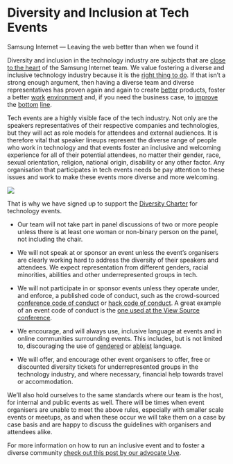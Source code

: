 # Diversity and Inclusion at Tech Events

Samsung Internet — Leaving the web better than when we found it

Diversity and inclusion in the technology industry are subjects that are [close to the heart](https://medium.com/samsung-internet-dev/supporting-diversity-at-tech-events-8b004965c0bd) of the Samsung Internet team. We value fostering a diverse and inclusive technology industry because it is the [right thing to do](https://beta.theglobeandmail.com/news/politics/trudeaus-because-its-2015-retort-draws-international-cheers/article27119856/?ref=http://www.theglobeandmail.com&). If that isn’t a strong enough argument, then having a diverse team and diverse representatives has proven again and again to create [better](http://www.tandfonline.com/doi/abs/10.5172/impp.2013.15.2.149) products, foster a better [work](https://saharconsulting.wordpress.com/2011/08/01/diversity-equals-positive-work-environment/) [environment](https://hbr.org/2016/09/diverse-teams-feel-less-comfortable-and-thats-why-they-perform-better) and, if you need the business case, to [improve](http://www.catalyst.org/media/companies-more-women-board-directors-experience-higher-financial-performance-according-latest) the [bottom](http://www.tandfonline.com/doi/abs/10.1111/ecge.12016) [line](https://www.forbes.com/sites/ruchikatulshyan/2015/01/30/racially-diverse-companies-outperform-industry-norms-by-30/#45dfed611132).

Tech events are a highly visible face of the tech industry. Not only are the speakers representatives of their respective companies and technologies, but they will act as role models for attendees and external audiences. It is therefore vital that speaker lineups represent the diverse range of people who work in technology and that events foster an inclusive and welcoming experience for all of their potential attendees, no matter their gender, race, sexual orientation, religion, national origin, disability or any other factor. Any organisation that participates in tech events needs be pay attention to these issues and work to make these events more diverse and more welcoming.

![](https://cdn-images-1.medium.com/max/NaN/0*kjTBvvthf7Fm8g-P.)

That is why we have signed up to support the [Diversity Charter](http://diversitycharter.org/) for technology events.

* Our team will not take part in panel discussions of two or more people unless there is at least one woman or non-binary person on the panel, not including the chair.

* We will not speak at or sponsor an event unless the event’s organisers are clearly working hard to address the diversity of their speakers and attendees. We expect representation from different genders, racial minorities, abilities and other underrepresented groups in tech.

* We will not participate in or sponsor events unless they operate under, and enforce, a published code of conduct, such as the crowd-sourced [conference code of conduct](http://confcodeofconduct.com/) or [hack code of conduct](http://hackcodeofconduct.org/). A great example of an event code of conduct is the [one used at the View Source conference](https://viewsourceconf.org/london-2017/code-of-conduct/).

* We encourage, and will always use, inclusive language at events and in online communities surrounding events. This includes, but is not limited to, discouraging the use of [gendered](http://writingcenter.unc.edu/tips-and-tools/gender-inclusive-language/) or [ableist](http://www.autistichoya.com/p/ableist-words-and-terms-to-avoid.html) language.

* We will offer, and encourage other event organisers to offer, free or discounted diversity tickets for underrepresented groups in the technology industry, and where necessary, financial help towards travel or accommodation.

We’ll also hold ourselves to the same standards where our team is the host, for internal and public events as well. There will be times when event organisers are unable to meet the above rules, especially with smaller scale events or meetups, as and when these occur we will take them on a case by case basis and are happy to discuss the guidelines with organisers and attendees alike.

For more information on how to run an inclusive event and to foster a diverse community [check out this post by our advocate Uve](https://medium.com/samsung-internet-dev/how-exclusive-tech-events-can-foster-an-inclusive-tech-community-db8d57a3a460).

